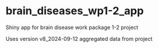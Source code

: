 # brain_diseases_wp1-2_app
Shiny app for brain disease work package 1-2 project

Uses version v8_2024-09-12 aggregated data from project
